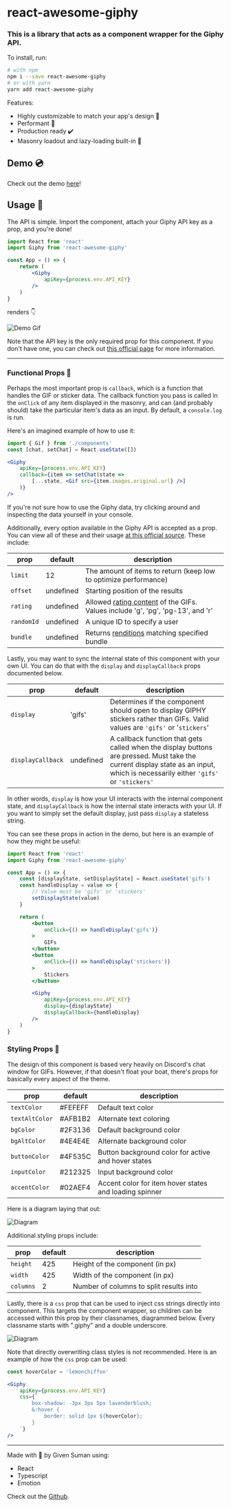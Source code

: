 # react-awesome-giphy

### This is a library that acts as a component wrapper for the Giphy API.

To install, run: 

```bash
# with npm
npm i --save react-awesome-giphy
# or with yarn
yarn add react-awesome-giphy
```

Features:

- Highly customizable to match your app's design 💅
- Performant 💪
- Production ready ✔️
- Masonry loadout and lazy-loading built-in 🧱

## Demo 💿
Check out the demo [here](https://react-awesome-giphy.netlify.app)!

## Usage 🍳

The API is simple. Import the component, attach your Giphy API key as a prop, and you're done!

```jsx
import React from 'react'
import Giphy from 'react-awesome-giphy'

const App = () => {
    return (
        <Giphy
            apiKey={process.env.API_KEY}
        />
    )
}
```
renders 👇

![Demo Gif](https://github.com/givensuman/react-awesome-giphy/blob/master/demo/assets/animation.gif?raw=true)

Note that the API key is the only required prop for this component. If you don't have one, you can check out [this official page](https://support.giphy.com/hc/en-us/articles/360020283431-Request-A-GIPHY-API-Key) for more information.

---

### Functional Props 🎣

Perhaps the most important prop is `callback`, which is a function that handles the GIF or sticker data. The callback function you pass is called in the `onClick` of any item displayed in the masonry, and can (and probably should) take the particular item's data as an input. By default, a `console.log` is run.

Here's an imagined example of how to use it:

```jsx
import { Gif } from './components'
const [chat, setChat] = React.useState([])

<Giphy 
    apiKey={process.env.API_KEY}
    callback={item => setChat(state => 
        [...state, <Gif src={item.images.original.url} />]
    )}
/>
```

If you're not sure how to use the Giphy data, try clicking around and inspecting the data yourself in your console.

Additionally, every option available in the Giphy API is accepted as a prop. You can view all of these and their usage [at this official source](https://developers.giphy.com/docs/api/endpoint). These include:

|prop |default |description
|--- |--- |---
|`limit` |12 |The amount of items to return (keep low to optimize performance)
|`offset` |undefined |Starting position of the results
|`rating` |undefined |Allowed [rating content](https://developers.giphy.com/docs/optional-settings/#rating) of the GIFs. Values include 'g', 'pg', 'pg-13', and 'r'
|`randomId` |undefined |A unique ID to specify a user
|`bundle` |undefined |Returns [renditions](https://developers.giphy.com/docs/optional-settings/#renditions-on-demand) matching specified bundle

Lastly, you may want to sync the internal state of this component with your own UI. You can do that with the `display` and `displayCallback` props documented below.

|prop |default |description
|--- |--- |---
|`display` |'gifs' |Determines if the component should open to display GIPHY stickers rather than GIFs. Valid values are `'gifs'` or '`stickers`'
|`displayCallback` |undefined |A callback function that gets called when the display buttons are pressed. Must take the current display state as an input, which is necessarily either `'gifs'` or `'stickers'`

In other words, `display` is how your UI interacts with the internal component state, and `displayCallback` is how the internal state interacts with your UI. If you want to simply set the default display, just pass `display` a stateless string.

You can see these props in action in the demo, but here is an example of how they might be useful:

```jsx
import React from 'react'
import Giphy from 'react-awesome-giphy'

const App = () => {
    const [displayState, setDisplayState] = React.useState('gifs')
    const handleDisplay = value => {
        // Value must be 'gifs' or 'stickers'
        setDisplayState(value)
    }

    return (
        <button
            onClick={() => handleDisplay('gifs')}
        >
            GIFs
        </button>
        <button
            onClick={() => handleDisplay('stickers')}
        >
            Stickers
        </button>

        <Giphy
            apiKey={process.env.API_KEY}
            display={displayState}
            displayCallback={handleDisplay}
        />
    )
}
```

### Styling Props 🎨

The design of this component is based very heavily on Discord's chat window for GIFs. However, if that doesn't float your boat, there's props for basically every aspect of the theme.

|prop |default |description
|--- |--- |---
|`textColor` |#FEFEFF |Default text color
|`textAltColor` |#AFB1B2|Alternate text coloring
|`bgColor` |#2F3136|Default background color
|`bgAltColor` |#4E4E4E|Alternate background color
|`buttonColor` |#4F535C|Button background color for active and hover states
|`inputColor` |#212325|Input background color
|`accentColor` |#02AEF4|Accent color for item hover states and loading spinner

Here is a diagram laying that out:

![Diagram](https://github.com/givensuman/react-awesome-giphy/blob/master/demo/assets/colors.png?raw=true)

Additional styling props include:

|prop |default |description
|--- |--- |---
|`height` |425 |Height of the component (in px)
|`width` |425 |Width of the component (in px)
|`columns` |2 |Number of columns to split results into

Lastly, there is a `css` prop that can be used to inject css strings directly into component. This targets the component wrapper, so children can be accessed within this prop by their classnames, diagrammed below. Every classname starts with ".giphy" and a double underscore.

![Diagram](https://github.com/givensuman/react-awesome-giphy/blob/master/demo/assets/classes.png?raw=true)

Note that directly overwriting class styles is not recommended. Here is an example of how the `css` prop can be used:

```jsx
const hoverColor = 'lemonchiffon'

<Giphy 
    apiKey={process.env.API_KEY}
    css={`
        box-shadow: -3px 3px 5px lavenderblush;
        &:hover {
            border: solid 1px ${hoverColor};
        }
    `}
/>
```

---

Made with 💙 by Given Suman using:
- React
- Typescript
- Emotion

Check out the [Github]('https://www.github.com/givensuman/react-awesome-giphy').
